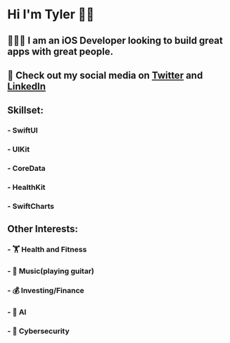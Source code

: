 #  Hi I'm Tyler 👋🏼
## 👨🏻‍💻 I am an iOS Developer looking to build great apps with great people.
## 📱 Check out my social media on [Twitter](https://twitter.com/trhod_ios) and [LinkedIn](https://www.linkedin.com/in/tyler-rhodes-6345351b8/)

## Skillset:
### - SwiftUI
### - UIKit
### - CoreData
### - HealthKit
### - SwiftCharts

## Other Interests:
### - 🏋 Health and Fitness 
### - 🎸 Music(playing guitar)
### - 💰 Investing/Finance 
### - 🤖 AI
### - 🔐 Cybersecurity 
